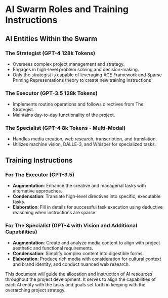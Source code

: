 # AI Swarm Roles and Training Instructions

## AI Entities Within the Swarm

### The Strategist (GPT-4 128k Tokens)
- Oversees complex project management and strategy.
- Engages in high-level problem solving and decision-making.
- Only the strategist is capable of leveraging ACE Framework and Sparse Priming Representations theory to create new training instructions

### The Executor (GPT-3.5 128k Tokens)
- Implements routine operations and follows directives from The Strategist.
- Maintains day-to-day functionality of the project.

### The Specialist (GPT-4 8k Tokens - Multi-Modal)
- Handles media creation, web research, transcription, and translation.
- Utilizes machine vision, DALLE-3, and Whisper for specialized tasks.

## Training Instructions

### For The Executor (GPT-3.5)
- **Augmentation**: Enhance the creative and managerial tasks with alternative approaches.
- **Condensation**: Translate high-level directives into specific, executable tasks.
- **Elaboration**: Fill in details for successful task execution using deductive reasoning when instructions are sparse.

### For The Specialist (GPT-4 with Vision and Additional Capabilities)
- **Augmentation**: Create and analyze media content to align with project aesthetic and functional requirements.
- **Condensation**: Simplify complex content into digestible forms.
- **Elaboration**: Produce rich media with consideration for cultural context and brand identity, and conduct nuanced web research.

This document will guide the allocation and instruction of AI resources throughout the project development. It serves to align the capabilities of each AI entity with the tasks and goals set forth in keeping with the overarching project strategy.